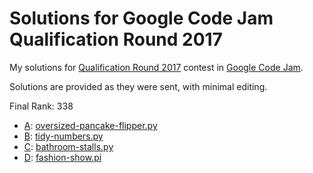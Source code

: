 # Solutions for Google Code Jam Qualification Round 2017

My solutions for [Qualification Round 2017](https://code.google.com/codejam/contest/3264486/dashboard) contest in [Google Code Jam](https://code.google.com/codejam/).

Solutions are provided as they were sent, with minimal editing.

Final Rank: 338

* [A](https://code.google.com/codejam/contest/3264486/dashboard#s=p0): [oversized-pancake-flipper.py](oversized-pancake-flipper.py)
* [B](https://code.google.com/codejam/contest/3264486/dashboard#s=p1): [tidy-numbers.py](tidy-numbers.py)
* [C](https://code.google.com/codejam/contest/3264486/dashboard#s=p2): [bathroom-stalls.py](bathroom-stalls.py)
* [D](https://code.google.com/codejam/contest/3264486/dashboard#s=p3): [fashion-show.pi](fashion-show.pi)
